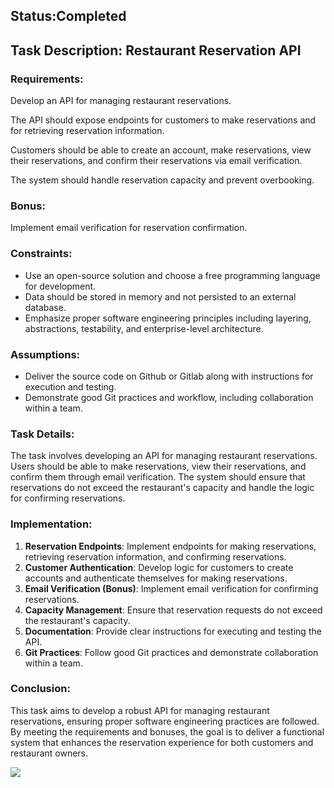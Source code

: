 ## Status:Completed

## Task Description: Restaurant Reservation API


### Requirements:

Develop an API for managing restaurant reservations.

The API should expose endpoints for customers to make reservations and for retrieving reservation information.

Customers should be able to create an account, make reservations, view their reservations, and confirm their reservations via email verification.

The system should handle reservation capacity and prevent overbooking.

### Bonus:

Implement email verification for reservation confirmation.

### Constraints:

- Use an open-source solution and choose a free programming language for development.
- Data should be stored in memory and not persisted to an external database.
- Emphasize proper software engineering principles including layering, abstractions, testability, and enterprise-level architecture.

### Assumptions:

- Deliver the source code on Github or Gitlab along with instructions for execution and testing.
- Demonstrate good Git practices and workflow, including collaboration within a team.

### Task Details:

The task involves developing an API for managing restaurant reservations. Users should be able to make reservations, view their reservations, and confirm them through email verification. The system should ensure that reservations do not exceed the restaurant's capacity and handle the logic for confirming reservations.

### Implementation:

1. **Reservation Endpoints**: Implement endpoints for making reservations, retrieving reservation information, and confirming reservations.
2. **Customer Authentication**: Develop logic for customers to create accounts and authenticate themselves for making reservations.
3. **Email Verification (Bonus)**: Implement email verification for confirming reservations.
4. **Capacity Management**: Ensure that reservation requests do not exceed the restaurant's capacity.
5. **Documentation**: Provide clear instructions for executing and testing the API.
6. **Git Practices**: Follow good Git practices and demonstrate collaboration within a team.

### Conclusion:

This task aims to develop a robust API for managing restaurant reservations, ensuring proper software engineering practices are followed. By meeting the requirements and bonuses, the goal is to deliver a functional system that enhances the reservation experience for both customers and restaurant owners.

![](https://github.com/yasinenessisik/java-spring-task2-reservationSystem/task2.gif)

